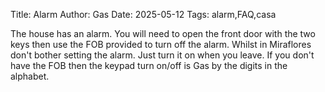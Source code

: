 Title: Alarm
Author: Gas
Date: 2025-05-12
Tags: alarm,FAQ,casa

The house has an alarm. You will need to open the front door with the
two keys then use the FOB provided to turn off the alarm. Whilst in
Miraflores don't bother setting the alarm. Just turn it on when you
leave. If you don't have the FOB then the keypad turn on/off is Gas by the
digits in the alphabet.


